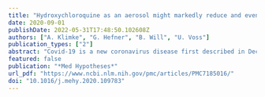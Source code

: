```yaml
---
title: "Hydroxychloroquine as an aerosol might markedly reduce and even prevent severe clinical symptoms after SARS-CoV-2 infection"
date: 2020-09-01
publishDate: 2022-05-31T17:48:50.102608Z
authors: ["A. Klimke", "G. Hefner", "B. Will", "U. Voss"]
publication_types: ["2"]
abstract: "Covid-19 is a new coronavirus disease first described in December 2019. This respiratory illness is severe and potentially fatal. Severe cases make up to 15%, lethality ranges between 1.5 and more than 10%. What is urgently needed is an efficient pharmacological treatment for the treatment of severe cases. During the infection of alveolar epithelial cells of the lung, the ACE2 receptor has a central function. The antimalarial drugs chloroquine phosphate (CQ) and hydroxychloroquine (HCQ) impair in vitro the terminal glycosylation of ACE2 without significant change of cell-surface ACE2 and, therefore, might be potent inhibitors of SARS-CoV-2 infections. Starting inhibition at 0.1 µM, CQ completely prevented in vitro infections at 10 µM, suggesting a prophylactic effect and preventing the virus spread 5 h after infection. In a first clinical trial, CQ was effective in inhibiting exacerbation of pneumonia, improving lung imaging findings, promotion of virus-negative conversion, and shortening the disease. In addition, HCQ, which is three times more potent than CQ in SARS-CoV-2 infected cells (EC50 0.72 µM), was significantly associated with viral load reduction/disappearance in COVID-19 patients compared to controls. Theoretically, CQ and HCQ could thus be effectively used in the treatment of SARS-CoV pneumonia. From a pharmacological standpoint, however, the major problems of oral treatment with these drugs are possible severe side effects and toxicity. Concretely, this relates to (a) the inconsistent individual bioavailability of these drugs at the alveolar target cells, depending on intestinal resorption, hepatic first-pass metabolism and accumulation in liver, spleen and lung, and (b) the need for a relatively high concentration of 1–5 µM at the alveolar surface., Therefore, we propose in a first dose estimation the use of HCQ as an aerosol in a dosage of 2–4 mg per inhalation in order to reach sufficient therapeutic levels at the alveolar epithelial cells. By using a low-dose non-systemic aerosol, adverse drug reactions will markedly be reduced compared with oral application. This increase in tolerability enables a broader use for prevention and after contact with an infected person, which would be an advantage especially for the high-risk, often multi-morbid and elderly patients., Empirical data on self-medication with a one-week aerosol application by two of the authors is presented. Inhalation was well tolerated without relevant side effects."
featured: false
publication: "*Med Hypotheses*"
url_pdf: "https://www.ncbi.nlm.nih.gov/pmc/articles/PMC7185016/"
doi: "10.1016/j.mehy.2020.109783"
---
```


